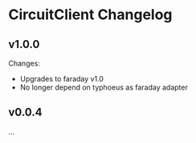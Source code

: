 # CircuitClient Changelog

## v1.0.0

Changes:

* Upgrades to faraday v1.0
* No longer depend on typhoeus as faraday adapter

## v0.0.4

...

